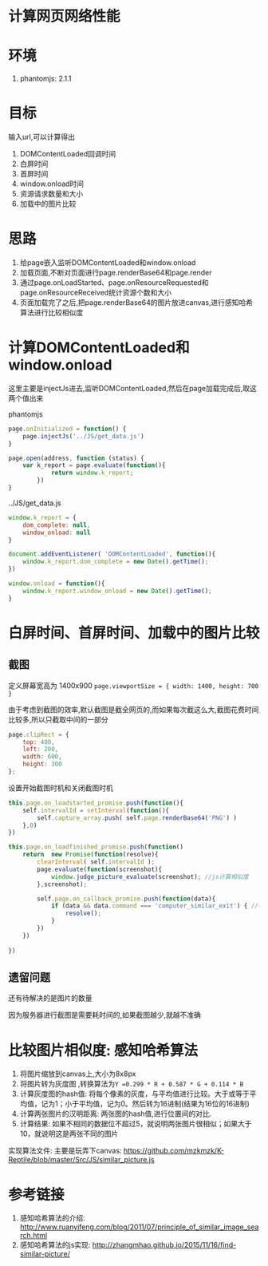 # 计算网页网络性能

# 环境

1. phantomjs: 2.1.1

# 目标

输入url,可以计算得出

1. DOMContentLoaded回调时间
2. 白屏时间
3. 首屏时间
4. window.onload时间
5. 资源请求数量和大小
6. 加载中的图片比较

# 思路

1. 给page嵌入监听DOMContentLoaded和window.onload
2. 加载页面,不断对页面进行page.renderBase64和page.render
3. 通过page.onLoadStarted、page.onResourceRequested和page.onResourceReceived统计资源个数和大小
4. 页面加载完了之后,把page.renderBase64的图片放进canvas,进行感知哈希算法进行比较相似度

# 计算DOMContentLoaded和window.onload

这里主要是injectJs进去,监听DOMContentLoaded,然后在page加载完成后,取这两个值出来

phantomjs
```javascript
page.onInitialized = function() {
    page.injectJs('../JS/get_data.js')
}

page.open(address, function (status) {
    var k_report = page.evaluate(function(){
            return window.k_report;
        })
}
```

../JS/get_data.js
```javascript
window.k_report = {
    dom_complete: null,
    window_onload: null
}

document.addEventListener( 'DOMContentLoaded', function(){
    window.k_report.dom_complete = new Date().getTime();
})

window.onload = function(){
    window.k_report.window_onload = new Date().getTime();
}

```

# 白屏时间、首屏时间、加载中的图片比较

## 截图

定义屏幕宽高为 1400x900 `page.viewportSize = { width: 1400, height: 700 }`

由于考虑到截图的效率,默认截图是截全网页的,而如果每次截这么大,截图花费时间比较多,所以只截取中间的一部分

```javascript
page.clipRect = {
    top: 400,
    left: 200,
    width: 600,
    height: 300
};
```

设置开始截图时机和关闭截图时机

```javascript
this.page.on_loadstarted_promise.push(function(){
    self.intervalId = setInterval(function(){
        self.capture_array.push( self.page.renderBase64('PNG') ) 
    },0)
})

this.page.on_loadfinished_promise.push(function()
    return  new Promise(function(resolve){
        clearInterval( self.intervalId );
        page.evaluate(function(screenshot){              
            window.judge_picture_evaluate(screenshot); //js计算相似度
        },screenshot);

        self.page.on_callback_promise.push(function(data){
            if (data && data.command === 'computer_similar_exit') { //等待计算完毕
                resolve();
            }
        })            
    })
       
})    
```





## 遗留问题

还有待解决的是图片的数量

因为服务器进行截图是需要耗时间的,如果截图越少,就越不准确



# 比较图片相似度: 感知哈希算法

1. 将图片缩放到canvas上,大小为8x8px
2. 将图片转为灰度图 ,转换算法为`Y =0.299 * R + 0.587 * G + 0.114 * B`
3. 计算灰度图的hash值: 将每个像素的灰度，与平均值进行比较。大于或等于平均值，记为1；小于平均值，记为0。然后转为16进制(结果为16位的16进制) 
4. 计算两张图片的汉明距离: 两张图的hash值,进行位置间的对比.
5. 计算结果: 如果不相同的数据位不超过5，就说明两张图片很相似；如果大于10，就说明这是两张不同的图片

实现算法文件: 主要是玩弄下canvas: https://github.com/mzkmzk/K-Reptile/blob/master/Src/JS/similar_picture.js

# 参考链接 

1. 感知哈希算法的介绍: http://www.ruanyifeng.com/blog/2011/07/principle_of_similar_image_search.html
2. 感知哈希算法的js实现: http://zhangmhao.github.io/2015/11/16/find-similar-picture/


